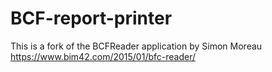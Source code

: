 # BCF-report-printer
This is a fork of the BCFReader application by Simon Moreau
https://www.bim42.com/2015/01/bfc-reader/
